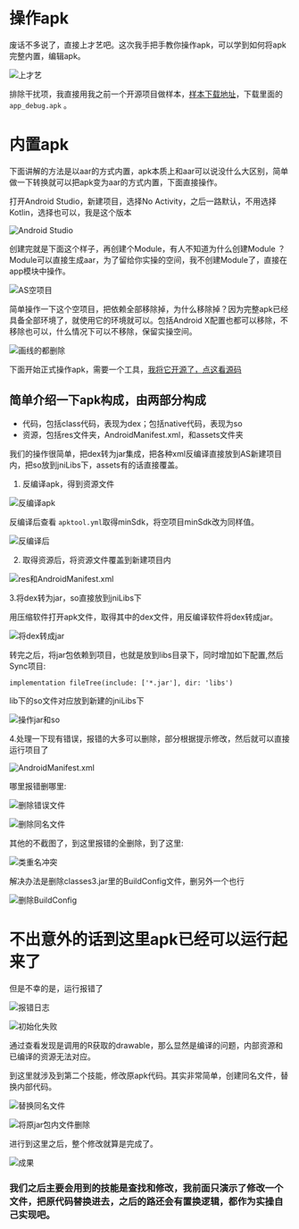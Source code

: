 # 操作apk



废话不多说了，直接上才艺吧。这次我手把手教你操作apk，可以学到如何将apk完整内置，编辑apk。

![上才艺](https://p3-juejin.byteimg.com/tos-cn-i-k3u1fbpfcp/2662fbcbea8f47ee969985555966e353~tplv-k3u1fbpfcp-watermark.image?)


排除干扰项，我直接用我之前一个开源项目做样本，[样本下载地址](https://github.com/Reginer/Renju)，下载里面的 `app_debug.apk` 。

# 内置apk

下面讲解的方法是以aar的方式内置，apk本质上和aar可以说没什么大区别，简单做一下转换就可以把apk变为aar的方式内置，下面直接操作。

打开Android Studio，新建项目，选择No Activity，之后一路默认，不用选择Kotlin，选择也可以，我是这个版本 

![Android Studio](https://p3-juejin.byteimg.com/tos-cn-i-k3u1fbpfcp/0f3babd8272344ebb1a8fedacf178825~tplv-k3u1fbpfcp-watermark.image?)

创建完就是下面这个样子，再创建个Module，有人不知道为什么创建Module ？ Module可以直接生成aar，为了留给你实操的空间，我不创建Module了，直接在app模块中操作。

![AS空项目](https://p1-juejin.byteimg.com/tos-cn-i-k3u1fbpfcp/829e6a66749140c188fb30def89b149d~tplv-k3u1fbpfcp-watermark.image?)

简单操作一下这个空项目，把依赖全部移除掉，为什么移除掉？因为完整apk已经具备全部环境了，就使用它的环境就可以。包括Android X配置也都可以移除，不移除也可以，什么情况下可以不移除，保留实操空间。


![画线的都删除](https://p9-juejin.byteimg.com/tos-cn-i-k3u1fbpfcp/cbf68188fd8c4852accab0d8743f4180~tplv-k3u1fbpfcp-watermark.image?)


下面开始正式操作apk，需要一个工具，[我将它开源了，点这看源码](https://github.com/Reginer/AutoAPKTool)

## 简单介绍一下apk构成，由两部分构成
- 代码，包括class代码，表现为dex；包括native代码，表现为so
- 资源，包括res文件夹，AndroidManifest.xml，和assets文件夹

我们的操作很简单，把dex转为jar集成，把各种xml反编译直接放到AS新建项目内，把so放到jniLibs下，assets有的话直接覆盖。

1. 反编译apk，得到资源文件

![反编译apk](https://p9-juejin.byteimg.com/tos-cn-i-k3u1fbpfcp/9b2a9bb714664f429e36c631c3b5cf9f~tplv-k3u1fbpfcp-watermark.image?)

反编译后查看 `apktool.yml`取得minSdk，将空项目minSdk改为同样值。

![反编译后](https://p3-juejin.byteimg.com/tos-cn-i-k3u1fbpfcp/76201ee6890a49e8bb2fa0081dae5192~tplv-k3u1fbpfcp-watermark.image?)

2. 取得资源后，将资源文件覆盖到新建项目内


![res和AndroidManifest.xml](https://p9-juejin.byteimg.com/tos-cn-i-k3u1fbpfcp/fd89912247824f9bb6b9f5f65caa2bb4~tplv-k3u1fbpfcp-watermark.image?)

3.将dex转为jar，so直接放到jniLibs下

用压缩软件打开apk文件，取得其中的dex文件，用反编译软件将dex转成jar。

![将dex转成jar](https://p6-juejin.byteimg.com/tos-cn-i-k3u1fbpfcp/13786f25781a474fb5af16360f261f1e~tplv-k3u1fbpfcp-watermark.image?)

转完之后，将jar包依赖到项目，也就是放到libs目录下，同时增加如下配置,然后Sync项目:

````
implementation fileTree(include: ['*.jar'], dir: 'libs')
````
lib下的so文件对应放到新建的jniLibs下

![操作jar和so](https://p1-juejin.byteimg.com/tos-cn-i-k3u1fbpfcp/53b7bcbfed6e4a4ca9ab3729eb918d9e~tplv-k3u1fbpfcp-watermark.image?)

4.处理一下现有错误，报错的大多可以删除，部分根据提示修改，然后就可以直接运行项目了

![AndroidManifest.xml](https://p9-juejin.byteimg.com/tos-cn-i-k3u1fbpfcp/fa0e06803dc343a18b458d168673b534~tplv-k3u1fbpfcp-watermark.image?)

哪里报错删哪里:

![删除错误文件](https://p1-juejin.byteimg.com/tos-cn-i-k3u1fbpfcp/10209bb2ffc0427cbd032557a96fb394~tplv-k3u1fbpfcp-watermark.image?)


![删除同名文件](https://p3-juejin.byteimg.com/tos-cn-i-k3u1fbpfcp/8ffa63fb0d8f4b05aeeea8cfe9ff4b48~tplv-k3u1fbpfcp-watermark.image?)

其他的不截图了，到这里报错的全删除，到了这里:

![类重名冲突](https://p1-juejin.byteimg.com/tos-cn-i-k3u1fbpfcp/99d2eab73f2a424c86f5e9c090208224~tplv-k3u1fbpfcp-watermark.image?)

解决办法是删除classes3.jar里的BuildConfig文件，删另外一个也行

![删除BuildConfig](https://p9-juejin.byteimg.com/tos-cn-i-k3u1fbpfcp/c1f6eaed8a0c466f9e8fe3502f755613~tplv-k3u1fbpfcp-watermark.image?)


# 不出意外的话到这里apk已经可以运行起来了
但是不幸的是，运行报错了 

![报错日志](https://p1-juejin.byteimg.com/tos-cn-i-k3u1fbpfcp/8b5015519fb94bc19e0e5d1052b9bb79~tplv-k3u1fbpfcp-watermark.image?)


![初始化失败](https://p9-juejin.byteimg.com/tos-cn-i-k3u1fbpfcp/81ab427b9627410f81941b5eb3fcd461~tplv-k3u1fbpfcp-watermark.image?)

通过查看发现是调用的R获取的drawable，那么显然是编译的问题，内部资源和已编译的资源无法对应。

到这里就涉及到第二个技能，修改原apk代码。其实非常简单，创建同名文件，替换内部代码。


![替换同名文件](https://p1-juejin.byteimg.com/tos-cn-i-k3u1fbpfcp/eea2af26924c44aab726a5f4912205b7~tplv-k3u1fbpfcp-watermark.image?)



![将原jar包内文件删除](https://p6-juejin.byteimg.com/tos-cn-i-k3u1fbpfcp/801b6955e5344c0293a3e3740189caea~tplv-k3u1fbpfcp-watermark.image?)


进行到这里之后，整个修改就算是完成了。



![成果](https://p9-juejin.byteimg.com/tos-cn-i-k3u1fbpfcp/1d435f4486f94b8398dfb41cc644dedc~tplv-k3u1fbpfcp-watermark.image?)


### 我们之后主要会用到的技能是查找和修改，我前面只演示了修改一个文件，把原代码替换进去，之后的路还会有置换逻辑，都作为实操自己实现吧。


